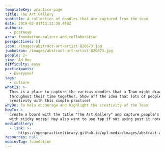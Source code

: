 ```yaml
---
templateKey: practice-page
title: The Art Gallery
subtitle: A collection of doodles that are captured from the team
date: 2019-02-01T13:22:38.440Z
authors:
  - pcarney8
area: foundation-culture-and-collaboration
perspectives: []
icon: /images/abstract-art-artist-820673.jpg
jumbotron: /images/abstract-art-artist-820673.jpg
people: 2+
time: Ad Hoc
difficulty: easy
participants:
  - Everyone!
tags:
  - culture
whatIs: >-
  This is a place to capture the various doodles that a Team might draw
  throughout their time together. Show off the idea that lots of people have
  creativity with this simple practice!
whyDo: To help encourage and highlight the creativity of the Team!
howTo: >-
  Create a board with the title "The Art Gallery" and capture people's doodles
  with sticky notes! May also want to use tap if not using post it notes.
mediaGallery:
  - link: >-
      https://openpracticelibrary.github.io/opl-media/images/abstract-art-artist-820673.jpg
resources: null
mobiusTag: foundation
---
```

